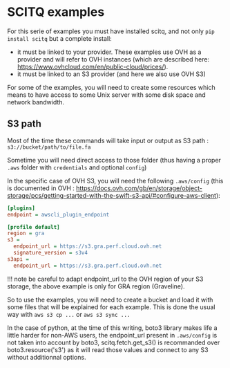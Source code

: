 # SCITQ examples

For this serie of examples you must have installed scitq, and not only `pip install scitq` but a complete install:

- it must be linked to your provider. These examples use OVH as a provider and will refer to OVH instances (which are described here: https://www.ovhcloud.com/en/public-cloud/prices/).
- it must be linked to an S3 provider (and here we also use OVH S3)


For some of the examples, you will need to create some resources which means to have access to some Unix server with some disk space and network bandwidth.

## S3 path

Most of the time these commands will take input or output as S3 path :
`s3://bucket/path/to/file.fa`

Sometime you will need direct access to those folder (thus having a proper `.aws` folder with `credentials` and optional `config`)

In the specific case of OVH S3, you will need the following `.aws/config` (this is documented in OVH : https://docs.ovh.com/gb/en/storage/object-storage/pcs/getting-started-with-the-swift-s3-api/#configure-aws-client):

```ini
[plugins]
endpoint = awscli_plugin_endpoint

[profile default]
region = gra
s3 =
  endpoint_url = https://s3.gra.perf.cloud.ovh.net
  signature_version = s3v4
s3api =
  endpoint_url = https://s3.gra.perf.cloud.ovh.net
```
!!! note
    be careful to adapt endpoint_url to the OVH region of your S3 storage, the above example is only for GRA region (Graveline).

So to use the examples, you will need to create a bucket and load it with some files that will be explained for each example. This is done the usual way with `aws s3 cp ...` or `aws s3 sync ...` 

In the case of python, at the time of this writing, boto3 library makes life a little harder for non-AWS users, the endpoint_url present in `.aws/config` is not taken into account by boto3, scitq.fetch.get_s3() is recommanded over boto3.resource('s3') as it will read those values and connect to any S3 without additionnal options.
